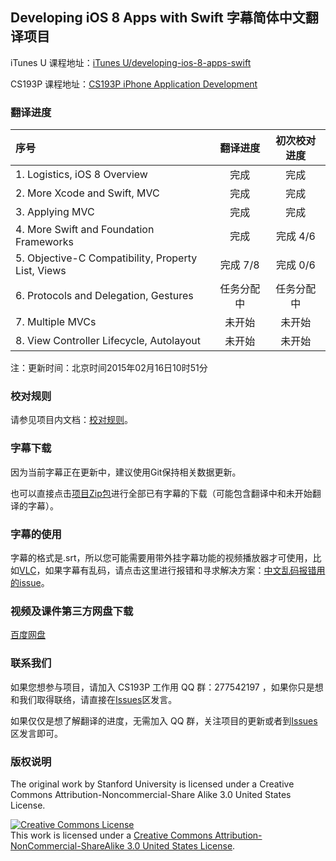 Developing iOS 8 Apps with Swift 字幕简体中文翻译项目
---

iTunes U 课程地址：[iTunes U/developing-ios-8-apps-swift](https://itunes.apple.com/us/course/developing-ios-8-apps-swift/id961180099)

CS193P 课程地址：[CS193P iPhone Application Development](http://web.stanford.edu/class/cs193p/cgi-bin/drupal/)

### 翻译进度

序号 | 翻译进度 | 初次校对进度
:----------- | :-----------: | :-----------:
1. Logistics, iOS 8 Overview | 完成 | 完成
2. More Xcode and Swift, MVC | 完成 | 完成
3. Applying MVC | 完成 | 完成
4. More Swift and Foundation Frameworks | 完成 | 完成 4/6
5. Objective-C Compatibility, Property List, Views | 完成 7/8  | 完成 0/6
6. Protocols and Delegation, Gestures | 任务分配中 | 任务分配中
7. Multiple MVCs | 未开始 | 未开始
8. View Controller Lifecycle, Autolayout | 未开始 | 未开始

注：更新时间：北京时间2015年02月16日10时51分

### 校对规则

请参见项目内文档：[校对规则](./proofread-rules.md)。

### 字幕下载

因为当前字幕正在更新中，建议使用Git保持相关数据更新。

也可以直接点击[项目Zip包](https://github.com/x140yu/Developing_iOS_8_Apps_With_Swift/archive/master.zip)进行全部已有字幕的下载（可能包含翻译中和未开始翻译的字幕）。

### 字幕的使用

字幕的格式是.srt，所以您可能需要用带外挂字幕功能的视频播放器才可使用，比如[VLC](http://www.videolan.org/vlc/index.html)，如果字幕有乱码，请点击这里进行报错和寻求解决方案：[中文乱码报错用的issue](https://github.com/x140yu/Developing_iOS_8_Apps_With_Swift/issues/131)。

### 视频及课件第三方网盘下载

[百度网盘](http://pan.baidu.com/s/1i3glp2l)

### 联系我们

如果您想参与项目，请加入 CS193P 工作用 QQ 群：277542197 ，如果你只是想和我们取得联络，请直接在[Issues](https://github.com/x140yu/Developing_iOS_8_Apps_With_Swift/issues)区发言。

如果仅仅是想了解翻译的进度，无需加入 QQ 群，关注项目的更新或者到[Issues](https://github.com/x140yu/Developing_iOS_8_Apps_With_Swift/issues)区发言即可。

### 版权说明

The original work by Stanford University is licensed under a Creative Commons Attribution-Noncommercial-Share Alike 3.0 United States License.

<a rel="license" href="http://creativecommons.org/licenses/by-nc-sa/3.0/us/"><img alt="Creative Commons License" style="border-width:0" src="https://i.creativecommons.org/l/by-nc-sa/3.0/us/88x31.png" /></a><br />This work is licensed under a <a rel="license" href="http://creativecommons.org/licenses/by-nc-sa/3.0/us/">Creative Commons Attribution-NonCommercial-ShareAlike 3.0 United States License</a>.
